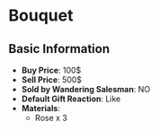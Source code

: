 # Bouquet

## Basic Information

- **Buy Price**: 100$
- **Sell Price**: 500$
- **Sold by Wandering Salesman**: NO
- **Default Gift Reaction**: Like
- **Materials**:
  - Rose x 3